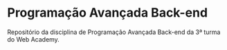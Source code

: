 # Programação Avançada Back-end
Repositório da disciplina de Programação Avançada Back-end da 3ª turma do Web Academy.

